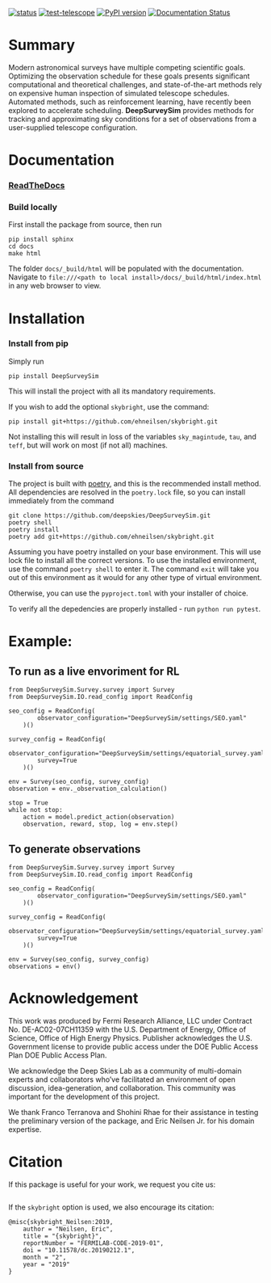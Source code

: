 
[![status](https://img.shields.io/badge/License-BSD3-lightgrey)](https://github.com/deepskies/DeepSurveySim/blob/main/LICENSE)
[![test-telescope](https://github.com/deepskies/TelescopePositioningSimulation/actions/workflows/test-telescope.yaml/badge.svg?branch=main)](https://github.com/deepskies/DeepSurveySim/actions/workflows/test-telescope.yaml)
 [![PyPI version](https://badge.fury.io/py/deepsurveysim.svg)](https://badge.fury.io/py/deepsurveysim)
[![Documentation Status](https://readthedocs.org/projects/deepsurveysim/badge/?version=latest)](https://deepsurveysim.readthedocs.io/en/latest/?badge=latest)

# Summary

Modern astronomical surveys have multiple competing scientific goals.
Optimizing the observation schedule for these goals presents significant computational and theoretical challenges, and state-of-the-art methods rely on expensive human inspection of simulated telescope schedules.
Automated methods, such as reinforcement learning, have recently been explored to accelerate scheduling.
**DeepSurveySim** provides methods for tracking and approximating sky conditions for a  set of observations from a user-supplied telescope configuration.

# Documentation

### [ReadTheDocs](https://deepsurveysim.readthedocs.io/en/latest/)

### Build locally

First install the package from source, then run

```
pip install sphinx
cd docs
make html
```

The folder `docs/_build/html` will be populated with the documentation.
Navigate to `file:///<path to local install>/docs/_build/html/index.html` in any web browser to view.



# Installation
### Install from pip

Simply run

```
pip install DeepSurveySim
```

This will install the project with all its mandatory requirements.

If you wish to add the optional `skybright`, use the command:

```
pip install git+https://github.com/ehneilsen/skybright.git
```

Not installing this will result in loss of the variables `sky_magintude`, `tau`, and `teff`, but will work on most (if not all) machines.

### Install from source

The project is built with [poetry](https://python-poetry.org/), and this is the recommended install method.
All dependencies are resolved in the `poetry.lock` file, so you can install immediately from the command

```
git clone https://github.com/deepskies/DeepSurveySim.git
poetry shell
poetry install
poetry add git+https://github.com/ehneilsen/skybright.git

```

Assuming you have poetry installed on your base environment.
This will use lock file to install all the correct versions.
To use the installed environment, use the command `poetry shell` to enter it.
The command `exit` will take you out of this environment as it would for any other type of virtual environment.

Otherwise, you can use the `pyproject.toml` with your installer of choice.

To verify all the depedencies are properly installed - run `python run pytest`.

# Example:

## To run as a live envoriment for RL

```
from DeepSurveySim.Survey.survey import Survey
from DeepSurveySim.IO.read_config import ReadConfig

seo_config = ReadConfig(
        observator_configuration="DeepSurveySim/settings/SEO.yaml"
    )()

survey_config = ReadConfig(
        observator_configuration="DeepSurveySim/settings/equatorial_survey.yaml",
        survey=True
    )()

env = Survey(seo_config, survey_config)
observation = env._observation_calculation()

stop = True
while not stop:
    action = model.predict_action(observation)
    observation, reward, stop, log = env.step()
```

## To generate observations

```
from DeepSurveySim.Survey.survey import Survey
from DeepSurveySim.IO.read_config import ReadConfig

seo_config = ReadConfig(
        observator_configuration="DeepSurveySim/settings/SEO.yaml"
    )()

survey_config = ReadConfig(
        observator_configuration="DeepSurveySim/settings/equatorial_survey.yaml",
        survey=True
    )()

env = Survey(seo_config, survey_config)
observations = env()
```


# Acknowledgement
This work was produced by Fermi Research Alliance, LLC under Contract No. DE-AC02-07CH11359 with the U.S. Department of Energy, Office of Science, Office of High Energy Physics. Publisher acknowledges the U.S. Government license to provide public access under the DOE Public Access Plan DOE Public Access Plan.

We acknowledge the Deep Skies Lab as a community of multi-domain experts and collaborators who’ve facilitated an environment of open discussion, idea-generation, and collaboration. This community was important for the development of this project.

We thank Franco Terranova  and Shohini Rhae for their assistance in testing the preliminary version of the package, and Eric Neilsen  Jr. for his domain expertise.

# Citation

If this package is useful for your work, we request you cite us:
```

```

If the `skybright` option is used, we also encourage its citation:
```
@misc{skybright_Neilsen:2019,
    author = "Neilsen, Eric",
    title = "{skybright}",
    reportNumber = "FERMILAB-CODE-2019-01",
    doi = "10.11578/dc.20190212.1",
    month = "2",
    year = "2019"
}
```


